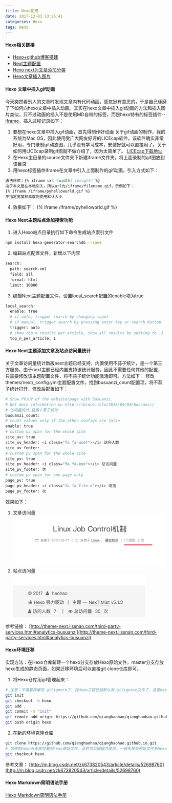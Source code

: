 ```yaml
---
title: Hexo使用
date: 2017-12-03 13:26:41
categories: Hexo
tags: Hexo
---
```


#### Hexo相关链接
* [Hexo+github博客搭建](https://thief.one/2017/03/03/Hexo%E6%90%AD%E5%BB%BA%E5%8D%9A%E5%AE%A2%E6%95%99%E7%A8%8B/)
* [Next主题配置](http://theme-next.iissnan.com/theme-settings.html)
* [Hexo next为文章添加分类](http://whx4j8.github.io/2016/03/16/hexo-next-%E6%B7%BB%E5%8A%A0%E4%B8%BA%E6%96%87%E7%AB%A0%E6%B7%BB%E5%8A%A0%E5%88%86%E7%B1%BB/)
* [Hexo文章插入图片](https://yanyinhong.github.io/2017/05/02/How-to-insert-image-in-hexo-post/)

#### Hexo 文章中插入gif动画
今天突然看别人的文章时发现文章内有代码动画，感觉挺有意思的，于是自己琢磨了下如何向hexo文章中插入动画。其实在hexo文章中插入git动画的方法和插入图片类似，只不过动画的插入不是使用MD自带的标签，而是hexo特有的标签插件--[iframe](https://hexo.io/zh-cn/docs/tag-plugins.html#iframe)，插入过程记录如下：
1. 要想在hexo文章中插入gif动画，首先得制作好动画
关于gif动画的制作，我的系统为Mac OS，因此使用受广大网友好评的LICEcap软件，该软件确实非常好用，专门录制git动态图，几乎没有学习成本，安装好就可以直接用了。关于如何用LICEcap录制gif图就不做介绍了，因为太简单了。
[LICEcap下载地址](https://www.cockos.com/licecap)
2. 在Hexo主目录的source文件夹下新建iframe文件夹，将上面录制的gif图放到该目录
3. 用hexo标签插件iframe在文章中引入上面制作的gif动画，引入方式如下：
```markdown
语法格式：{% iframe url [width] [height] %}
由于本文是在本地引入，所以url为/iframe/filename.gif，示例如下：
{% iframe /iframe/pyhelloworld.gif %}
不指定宽度和高度则使用默认大小
```
4. 效果如下：
{% iframe /iframe/pyhelloworld.gif %}

#### Hexo Next主题站点添加搜索功能 
1. 进入Hexo站点目录执行如下命令生成站点索引文件
``` bash
npm install hexo-generator-searchdb --save
```
2. 编辑站点配置文件，新增以下内容
``` bash
search:
  path: search.xml
  field: all
  format: html
  limit: 10000
```
3. 编辑Next主题配置文件，设置local_search配置的enable项为true
``` bash
local_search:
  enable: true
  # if auto, trigger search by changing input
  # if manual, trigger search by pressing enter key or search button
  trigger: auto
  # show top n results per article, show all results by setting to -1
  top_n_per_article: 1
```

#### Hexo Next主题添加文章及站点访问量统计
关于文章访问量统计新版next主题已经支持，内置使用不蒜子统计，是一个第三方服务。由于next主题已经内置支持该统计服务，因此不需要任何其他的配置，只需要修改该主题配置文件，将不蒜子统计功能激活即可。方法如下：
修改themes/next/_config.yml主题配置文件，找到busuanzi_count配置项，将不蒜子统计打开，修改后配置如下：
``` bash
# Show PV/UV of the website/page with busuanzi.
# Get more information on http://ibruce.info/2015/04/04/busuanzi/
# 访问量统计,启用卜算子统计
busuanzi_count:
# count values only if the other configs are false
enable: true
# custom uv span for the whole site
site_uv: true
site_uv_header: <i class="fa fa-user"></i> 访问人数
site_uv_footer:
# custom pv span for the whole site
site_pv: true
site_pv_header: <i class="fa fa-eye"></i> 总访问量
site_pv_footer: 次
# custom pv span for one page only
page_pv: true
page_pv_header: <i class="fa fa-file-o"></i> 浏览
page_pv_footer: 次
```
效果如下：
1. 文章访问量
![](/images/pv.png)
2. 站点访问量
![](/images/uv.png)

参考链接：
[http://theme-next.iissnan.com/third-party-services.html#analytics-busuanzi](http://theme-next.iissnan.com/third-party-services.html#analytics-busuanzi)

#### Hexo环境迁移
实现方法：在Hexo仓库新建一个hexo分支存放Hexo原始文件，master分支存放hexo生成的静态页面，如果迁移环境后可以直接git clone仓库即可。
1. 将Hexo仓库用git管理起来：
```bash
# 注意：不需要再编写.gitignore了，在Hexo工程已经默认有.gitignore文件了，这是hexo默认生成的，也许是hexo本来就推荐用git管理hexo原始文件吧
git init
git checkout -b hexo
git add .
git commit -m "init"
git remote add origin https://github.com/qianghaohao/qianghaohao.github.io.git
git push origin hexo
```
2. 在新的环境克隆仓库
```bash
git clone https://github.com/qianghaohao/qianghaohao.github.io.git
# 切换到hexo分支即可看到hexo原始文件，此时可以编辑并提交。一般先提交原始文件到hexo分支，然后hexo d部署生成的静态文件到master分支
git checkout hexo
```
参考文章：
[http://m.blog.csdn.net/zk673820543/article/details/52698760](http://m.blog.csdn.net/zk673820543/article/details/52698760)

#### Hexo Markdown简明语法手册
[Hexo Markdown简明语法手册](https://hyxxsfwy.github.io/2016/01/15/Hexo-Markdown-%E7%AE%80%E6%98%8E%E8%AF%AD%E6%B3%95%E6%89%8B%E5%86%8C/)
